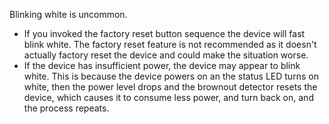 Blinking white is uncommon.

- If you invoked the factory reset button sequence the device will fast blink white. The factory reset feature is not recommended as it doesn't actually factory reset the device and could make the situation worse.
- If the device has insufficient power, the device may appear to blink white. This is because the device powers on an the status LED turns on white, then the power level drops and the brownout detector resets the device, which causes it to consume less power, and turn back on, and the process repeats.

